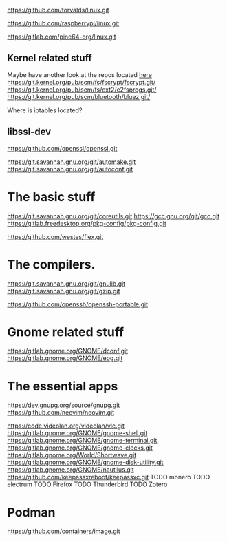 https://github.com/torvalds/linux.git

https://github.com/raspberrypi/linux.git
<!-- Branch for pinephone is pine64-kernel-ubports -->
https://gitlab.com/pine64-org/linux.git
<!-- TODO add the version of the kernel for Librem5? -->

## Kernel related stuff
Maybe have another look at the repos located [here](https://git.kernel.org/)
https://git.kernel.org/pub/scm/fs/fscrypt/fscrypt.git/
https://git.kernel.org/pub/scm/fs/ext2/e2fsprogs.git/
https://git.kernel.org/pub/scm/bluetooth/bluez.git/

Where is iptables located?

## libssl-dev
https://github.com/openssl/openssl.git

https://git.savannah.gnu.org/git/automake.git
https://git.savannah.gnu.org/git/autoconf.git

<!-- TODO M4 -->
<!-- TODO help2man -->

# The basic stuff
https://git.savannah.gnu.org/git/coreutils.git
https://gcc.gnu.org/git/gcc.git
https://gitlab.freedesktop.org/pkg-config/pkg-config.git

https://github.com/westes/flex.git

# The compilers.
https://git.savannah.gnu.org/git/gnulib.git
https://git.savannah.gnu.org/git/gzip.git

<!-- Is ssh-agent generated from that repo?? -->
https://github.com/openssh/openssh-portable.git

# Gnome related stuff
https://gitlab.gnome.org/GNOME/dconf.git
https://gitlab.gnome.org/GNOME/eog.git


# The essential apps
https://dev.gnupg.org/source/gnupg.git
https://github.com/neovim/neovim.git
<!-- TODO add the nvim plugins I use -->

<!-- TODO mfa-agent -->

<!-- TODO the yubikey cli and gui apps -->

<!-- TODO the `top` software, where is it?? -->

https://code.videolan.org/videolan/vlc.git
https://gitlab.gnome.org/GNOME/gnome-shell.git
https://gitlab.gnome.org/GNOME/gnome-terminal.git
https://gitlab.gnome.org/GNOME/gnome-clocks.git
https://gitlab.gnome.org/World/Shortwave.git
https://gitlab.gnome.org/GNOME/gnome-disk-utility.git
https://gitlab.gnome.org/GNOME/nautilus.git
https://github.com/keepassxreboot/keepassxc.git
TODO monero
TODO electrum
TODO Firefox
TODO Thunderbird
TODO Zotero

# Podman
https://github.com/containers/image.git
